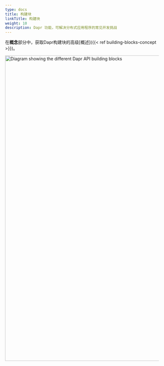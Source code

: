 ```yaml
---
type: docs
title: 构建块
linkTitle: 构建块
weight: 10
description: Dapr 功能，可解决分布式应用程序的常见开发挑战
---
```


在**概念**部分中，获取Dapr构建块的高级[概述]({{< ref building-blocks-concept >}})。

<img src="/images/buildingblocks-overview.png" alt="Diagram showing the different Dapr API building blocks" width=1000>
